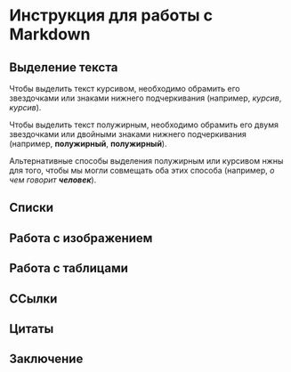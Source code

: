 # Инструкция для работы с Markdown

## Выделение текста

Чтобы выделить текст курсивом, необходимо обрамить его звездочками или знаками нижнего подчеркивания (например, *курсив*, _курсив_).

Чтобы выделить текст полужирным, необходимо обрамить его двумя звездочками или двойными знаками нижнего подчеркивания  (например, **полужирный**, __полужирный__).

Альтернативные способы выделения полужирным или курсивом нжны для того, чтобы мы могли совмещать оба этих способа (например, *о чем говорит __человек__*).

## Списки

## Работа с изображением

## Работа с таблицами

## ССылки

## Цитаты

## Заключение
